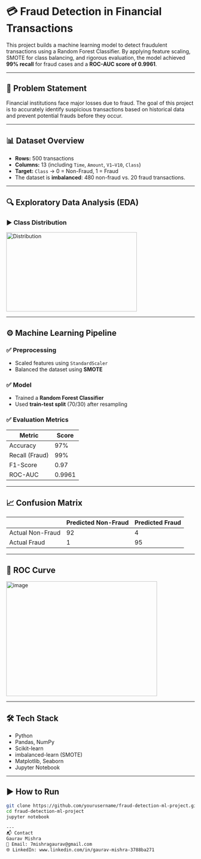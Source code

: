 # 💳 Fraud Detection in Financial Transactions

This project builds a machine learning model to detect fraudulent transactions using a Random Forest Classifier. By applying feature scaling, SMOTE for class balancing, and rigorous evaluation, the model achieved **99% recall** for fraud cases and a **ROC-AUC score of 0.9961**.

---

## 📌 Problem Statement

Financial institutions face major losses due to fraud. The goal of this project is to accurately identify suspicious transactions based on historical data and prevent potential frauds before they occur.

---

## 📊 Dataset Overview

- **Rows:** 500 transactions  
- **Columns:** 13 (including `Time`, `Amount`, `V1–V10`, `Class`)  
- **Target:** `Class` → 0 = Non-Fraud, 1 = Fraud  
- The dataset is **imbalanced**: 480 non-fraud vs. 20 fraud transactions.

---

## 🔍 Exploratory Data Analysis (EDA)

### ▶️ Class Distribution

<img width="349" height="212" alt="Distribution" src="https://github.com/user-attachments/assets/5169ef0c-b955-427a-ba8f-a71824654a47" />

---

## ⚙️ Machine Learning Pipeline

### ✅ Preprocessing
- Scaled features using `StandardScaler`
- Balanced the dataset using **SMOTE**

### ✅ Model
- Trained a **Random Forest Classifier**
- Used **train-test split** (70/30) after resampling

### ✅ Evaluation Metrics
| Metric        | Score |
|---------------|-------|
| Accuracy      | 97%   |
| Recall (Fraud)| 99%   |
| F1-Score      | 0.97  |
| ROC-AUC       | 0.9961|

---

## 📈 Confusion Matrix

|               | Predicted Non-Fraud | Predicted Fraud |
|---------------|---------------------|-----------------|
| Actual Non-Fraud | 92                  | 4               |
| Actual Fraud      | 1                   | 95              |

---

## 🧠 ROC Curve

<img width="403" height="307" alt="image" src="https://github.com/user-attachments/assets/e194faae-6fcf-4fea-9a6c-4de7e2dee8f1" />

---

## 🛠️ Tech Stack

- Python
- Pandas, NumPy
- Scikit-learn
- imbalanced-learn (SMOTE)
- Matplotlib, Seaborn
- Jupyter Notebook

---

## ▶️ How to Run

```bash
git clone https://github.com/yourusername/fraud-detection-ml-project.git
cd fraud-detection-ml-project
jupyter notebook

---
📬 Contact
Gaurav Mishra
📧 Email: 7mishragaurav@gmail.com
🌐 LinkedIn: www.linkedin.com/in/gaurav-mishra-3788ba271


